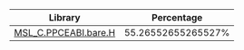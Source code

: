 | Library | Percentage |
| ------------- | ------------- |
| [MSL_C.PPCEABI.bare.H](https://github.com/shibbo/Petari/blob/master/libs/MSL_C/docs/lib/MSL_C.PPCEABI.bare.H.md) | 55.26552655265527% |
